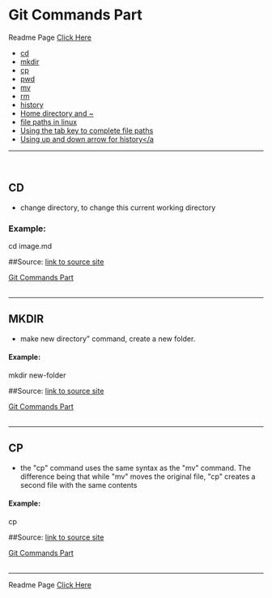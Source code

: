 ﻿# Git Commands Part <a name="top">



Readme Page [Click Here](/README.md)




*	 <a href="#cd">cd </a> 
*	 <a href="#2">mkdir </a>
*	 <a href="#cp">cp </a> 
*	 <a href="#pwd">pwd</a> 
*	 <a href="#mv">mv</a> 
*	 <a href="#rm">rm</a> 
*	 <a href="#history">history</a>
*	 <a href="#home">Home directory and ~</a>
*	 <a href="#file">file paths in linux</a>
*	 <a href="#path">Using the tab key to complete file paths</a>
*	 <a href="#arrow">Using up and down arrow for history</a
___________________________________________________________________________________________________________________________________
</br>
<a name="cd">
  
## CD
 - change directory, to change this current working directory

### Example: 
cd image.md


##Source: [link to source site](https://stackoverflow.com/questions/31128783/how-to-find-the-install-path-of-git-in-mac-or-linux)
</a>

<a href="#top">Git Commands Part</a>
<br>
<br>
___________________________________________________________________________________________________________________________________
<a name="2"> 
  
## MKDIR 

 - make new directory" command, create a new folder.

#### Example:
mkdir new-folder

##Source: [link to source site](https://stackoverflow.com/questions/31128783/how-to-find-the-install-path-of-git-in-mac-or-linux)

</a>

<a href="#top">Git Commands Part</a>
<br>
<br>
___________________________________________________________________________________________________________________________________


<a name="cp"> 
  
## CP 

- the "cp" command uses the same syntax as the "mv" command. The difference being that while "mv" moves the original file, "cp" creates a second file with the same contents

#### Example:
cp

##Source: [link to source site](https://stackoverflow.com/questions/31128783/how-to-find-the-install-path-of-git-in-mac-or-linux)
</a>

<a href="#top">Git Commands Part</a>
<br>
<br>
___________________________________________________________________________________________________________________________________


Readme Page [Click Here](/README.md)



